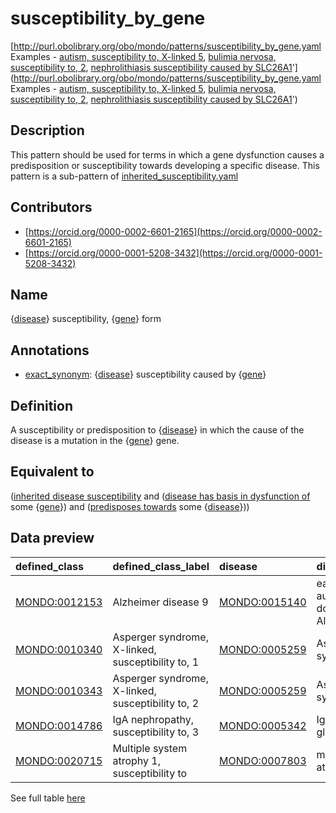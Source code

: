 # susceptibility_by_gene 

[http://purl.obolibrary.org/obo/mondo/patterns/susceptibility_by_gene.yaml
Examples - [autism, susceptibility to, X-linked 5](http://purl.obolibrary.org/obo/MONDO_0010449), [bulimia nervosa, susceptibility to, 2](http://purl.obolibrary.org/obo/MONDO_0012461), [nephrolithiasis susceptibility caused by SLC26A1](http://purl.obolibrary.org/obo/MONDO_0020722)'](http://purl.obolibrary.org/obo/mondo/patterns/susceptibility_by_gene.yaml
Examples - [autism, susceptibility to, X-linked 5](http://purl.obolibrary.org/obo/MONDO_0010449), [bulimia nervosa, susceptibility to, 2](http://purl.obolibrary.org/obo/MONDO_0012461), [nephrolithiasis susceptibility caused by SLC26A1](http://purl.obolibrary.org/obo/MONDO_0020722)')
## Description 

This pattern should be used for terms in which a gene dysfunction causes a predisposition or susceptibility towards developing a specific disease. This pattern is a sub-pattern of [inherited_susceptibility.yaml](https://github.com/monarch-initiative/mondo/blob/master/src/patterns/dosdp-patterns/inherited_susceptibility.yaml)
## Contributors 
* [https://orcid.org/0000-0002-6601-2165](https://orcid.org/0000-0002-6601-2165) 
* [https://orcid.org/0000-0001-5208-3432](https://orcid.org/0000-0001-5208-3432) 
## Name 

{[disease](http://purl.obolibrary.org/obo/MONDO_0000001)} susceptibility, {[gene](http://purl.obolibrary.org/obo/SO_0000704)} form

## Annotations 

* [exact_synonym](http://www.geneontology.org/formats/oboInOwl#hasExactSynonym): {[disease](http://purl.obolibrary.org/obo/MONDO_0000001)} susceptibility caused by {[gene](http://purl.obolibrary.org/obo/SO_0000704)}

## Definition 

A susceptibility or predisposition to {[disease](http://purl.obolibrary.org/obo/MONDO_0000001)} in which the cause of the disease is a mutation in the {[gene](http://purl.obolibrary.org/obo/SO_0000704)} gene.

## Equivalent to 

([inherited disease susceptibility](http://purl.obolibrary.org/obo/MONDO_0020573) and ([disease has basis in dysfunction of](http://purl.obolibrary.org/obo/RO_0004020) some {[gene](http://purl.obolibrary.org/obo/SO_0000704)}) and ([predisposes towards](http://purl.obolibrary.org/obo/http_//purl.obolibrary.org/obo/mondo#predisposes_towards) some {[disease](http://purl.obolibrary.org/obo/MONDO_0000001)}))

## Data preview 
| defined_class                                | defined_class_label                               | disease                                      | disease_label                                    | gene                              | gene_label   |
|:---------------------------------------------|:--------------------------------------------------|:---------------------------------------------|:-------------------------------------------------|:----------------------------------|:-------------|
| [MONDO:0012153](http://purl.obolibrary.org/obo/MONDO_0012153) | Alzheimer disease 9                               | [MONDO:0015140](http://purl.obolibrary.org/obo/MONDO_0015140) | early-onset autosomal dominant Alzheimer disease | http://identifiers.org/hgnc/37    | ABCA7        |
| [MONDO:0010340](http://purl.obolibrary.org/obo/MONDO_0010340) | Asperger syndrome, X-linked, susceptibility to, 1 | [MONDO:0005259](http://purl.obolibrary.org/obo/MONDO_0005259) | Asperger syndrome                                | http://identifiers.org/hgnc/14289 | NLGN3        |
| [MONDO:0010343](http://purl.obolibrary.org/obo/MONDO_0010343) | Asperger syndrome, X-linked, susceptibility to, 2 | [MONDO:0005259](http://purl.obolibrary.org/obo/MONDO_0005259) | Asperger syndrome                                | http://identifiers.org/hgnc/14287 | NLGN4X       |
| [MONDO:0014786](http://purl.obolibrary.org/obo/MONDO_0014786) | IgA nephropathy, susceptibility to, 3             | [MONDO:0005342](http://purl.obolibrary.org/obo/MONDO_0005342) | IgA glomerulonephritis                           | http://identifiers.org/hgnc/11270 | SPRY2        |
| [MONDO:0020715](http://purl.obolibrary.org/obo/MONDO_0020715) | Multiple system atrophy 1, susceptibility to      | [MONDO:0007803](http://purl.obolibrary.org/obo/MONDO_0007803) | multiple system atrophy                          | http://identifiers.org/hgnc/25223 | COQ2         |

See full table [here](https://github.com/monarch-initiative/mondo/blob/master/src/patterns/data/matches/susceptibility_by_gene.tsv) 
